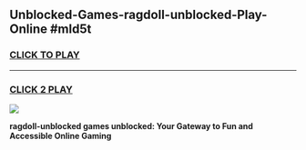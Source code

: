 
## Unblocked-Games-ragdoll-unblocked-Play-Online #mld5t
<h3>
<a href="https://news.freeplayer.one?title=ragdoll-unblocked&ref=3">CLICK TO PLAY</a></h3>
<hr>

<h3>
<a href="https://news.freeplayer.one?title=ragdoll-unblocked&ref=3">CLICK 2 PLAY</a>
  
</h3>

<a href="https://news.freeplayer.one?title=ragdoll-unblocked&ref=3"><img src="https://clearcache.store/games.png"></a>


**ragdoll-unblocked games unblocked: Your Gateway to Fun and Accessible Online Gaming**
